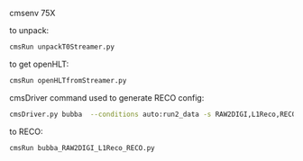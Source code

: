 cmsenv 75X 

to unpack:

```bash
cmsRun unpackT0Streamer.py
```

to get openHLT:

```bash
cmsRun openHLTfromStreamer.py
```

cmsDriver command used to generate RECO config: 
```bash
cmsDriver.py bubba  --conditions auto:run2_data -s RAW2DIGI,L1Reco,RECO --runUnscheduled  --process RECO --data  --eventcontent FEVT --scenario pp --datatier RECO --customise Configuration/DataProcessing/RecoTLR.customiseDataRun2Common_25ns -n -1 --no_exec --filein file:run261396_ls0002_streamExpress_StorageManager.root
```

to RECO:
```bash
cmsRun bubba_RAW2DIGI_L1Reco_RECO.py
```

